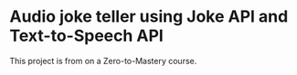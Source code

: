 # Audio joke teller using Joke API and Text-to-Speech API 

This project is from on a Zero-to-Mastery course. 
